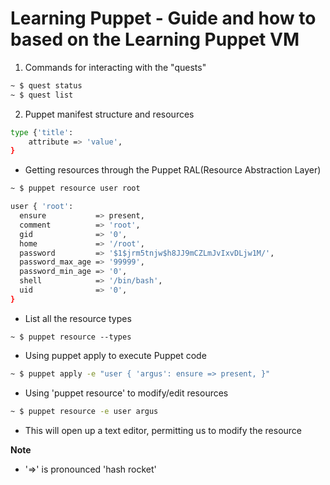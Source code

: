 # Learning Puppet - Guide and how to based on the Learning Puppet VM

1. Commands for interacting with the "quests"

```bash
~ $ quest status
~ $ quest list
```
2. Puppet manifest structure and resources

```bash
type {'title':
    attribute => 'value',
}
```

- Getting resources through the Puppet RAL(Resource Abstraction Layer)

```bash
~ $ puppet resource user root

user { 'root':
  ensure           => present,
  comment          => 'root',
  gid              => '0',
  home             => '/root',
  password         => '$1$jrm5tnjw$h8JJ9mCZLmJvIxvDLjw1M/',
  password_max_age => '99999',
  password_min_age => '0',
  shell            => '/bin/bash',
  uid              => '0',
}

```

- List all the resource types
```
~ $ puppet resource --types
```
- Using puppet apply to execute Puppet code
```bash
~ $ puppet apply -e "user { 'argus': ensure => present, }"
```
- Using 'puppet resource' to modify/edit resources
```bash
~ $ puppet resource -e user argus
```
- This will open up a text editor, permitting us to modify the resource

**Note**
- '=>' is pronounced 'hash rocket'